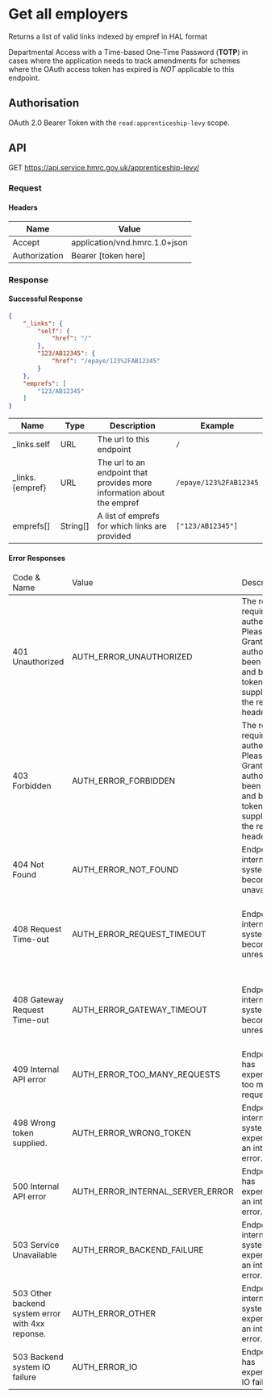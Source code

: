# Get all employers
Returns a list of valid links indexed by empref in HAL format

Departmental Access with a Time-based One-Time Password (**TOTP**) in cases where the application needs to track amendments for schemes where the OAuth access token has expired is *NOT* applicable to this endpoint.

## Authorisation
OAuth 2.0 Bearer Token with the `read:apprenticeship-levy` scope.

## API
GET https://api.service.hmrc.gov.uk/apprenticeship-levy/

### Request
#### Headers
| Name | Value |
| --- | --- |
|Accept|application/vnd.hmrc.1.0+json|
|Authorization|Bearer [token here]|

### Response


#### Successful Response

```json
{
    "_links": {
        "self": {
            "href": "/"
        },
        "123/AB12345": {
            "href": "/epaye/123%2FAB12345"
        }
    },
    "emprefs": [
        "123/AB12345"
    ]
}
```

| Name | Type | Description | Example |
| ---  | ---  | ---         | ---     |
|_links.self|URL|The url to this endpoint|`/`|
|_links.{empref}|URL|The url to an endpoint that provides more information about the empref|`/epaye/123%2FAB12345`|
|emprefs[]|String[]|A list of emprefs for which links are provided|`["123/AB12345"]`|


#### Error Responses
<table>
  <thead>
    <tr>
      <td>Code &amp; Name</td>
      <td>Value</td>
      <td>Description</td>
      <td>Example</td>
    </tr>
  </thead>
  <tbody>
<tr><td>401 Unauthorized</td>
    <td>AUTH_ERROR_UNAUTHORIZED</td>
    <td>The request requires user authentication. Please ensure Grant authority has been given and bearer token is supplied with the request headers.</td>
    <td><code>{
  "code": "AUTH_ERROR_UNAUTHORIZED",
  "message": "Auth unauthorised error: GET of 'http://localhost:8080/auth/authority' returned 401. Response body: ''"
}</code></td></tr><tr><td>403 Forbidden</td>
    <td>AUTH_ERROR_FORBIDDEN</td>
    <td>The request requires user authentication. Please ensure Grant authority has been given and bearer token is supplied with the request headers.</td>
    <td><code>{
  "code": "AUTH_ERROR_FORBIDDEN",
  "message": "Auth forbidden error: GET of 'http://localhost:8080/auth/authority' returned 403. Response body: ''"
}</code></td></tr><tr><td>404 Not Found</td>
    <td>AUTH_ERROR_NOT_FOUND</td>
    <td>Endpoint or internal system has become unavailable.</td>
    <td><code>{
  "code": "AUTH_ERROR_NOT_FOUND",
  "message": "Auth endpoint not found: GET of '....' returned 404 (Not Found). Response body: ''"
}</code></td></tr><tr><td>408 Request Time-out</td>
    <td>AUTH_ERROR_REQUEST_TIMEOUT</td>
    <td>Endpoint or internal system has become unresponsive.</td>
    <td><code>{
  "code": "AUTH_ERROR_REQUEST_TIMEOUT",
  "message": "Auth not responding error: GET of '...' timed out with message 'Request timeout to localhost/127.0.0.1:8080 after 500 ms'"
}</code></td></tr><tr><td>408 Gateway Request Time-out</td>
    <td>AUTH_ERROR_GATEWAY_TIMEOUT</td>
    <td>Endpoint or internal system has become unresponsive.</td>
    <td><code>{
  "code": "AUTH_ERROR_GATEWAY_TIMEOUT",
  "message": "Auth not responding error: GET of '...' timed out with message 'Request timeout to localhost/127.0.0.1:8080 after 500 ms'"
}</code></td></tr><tr><td>409 Internal API error</td>
    <td>AUTH_ERROR_TOO_MANY_REQUESTS</td>
    <td>Endpoint API has experienced too many requests.</td>
    <td><code>{
  "code": "AUTH_ERROR_TOO_MANY_REQUESTS",
  "message": "Auth too many requests:  ...."
}</code></td></tr><tr><td>498 Wrong token supplied.</td>
    <td>AUTH_ERROR_WRONG_TOKEN</td>
    <td>Endpoint or internal system has experienced an internal error.</td>
    <td><code>{
  "code": "AUTH_ERROR_WRONG_TOKEN",
  "message": "Auth unauthorised error: OAUTH 2 User Token Required not TOTP"
}</code></td></tr><tr><td>500 Internal API error</td>
    <td>AUTH_ERROR_INTERNAL_SERVER_ERROR</td>
    <td>Endpoint API has experienced an internal error.</td>
    <td><code>{
  "code": "AUTH_ERROR_INTERNAL_SERVER_ERROR",
  "message": "API or Auth internal server error: ...."
}</code></td></tr><tr><td>503 Service Unavailable</td>
    <td>AUTH_ERROR_BACKEND_FAILURE</td>
    <td>Endpoint or internal system has experienced an internal error.</td>
    <td><code>{
  "code": "AUTH_ERROR_BACKEND_FAILURE",
  "message": "Auth 5xx error: GET of '....' returned 500. Response body: ''"
}</code></td></tr><tr><td>503 Other backend system error with 4xx reponse.</td>
    <td>AUTH_ERROR_OTHER</td>
    <td>Endpoint or internal system has experienced an internal error.</td>
    <td><code>{
  "code": "AUTH_ERROR_OTHER",
  "message": "Auth 5xx error: GET of '....' returned 500. Response body: ''"
}</code></td></tr><tr><td>503 Backend system IO failure</td>
    <td>AUTH_ERROR_IO</td>
    <td>Endpoint API has experienced IO failure</td>
    <td><code>{
  "code": "AUTH_ERROR_IO",
  "message": "Auth connection error:  ...."
}</code></td></tr></table>